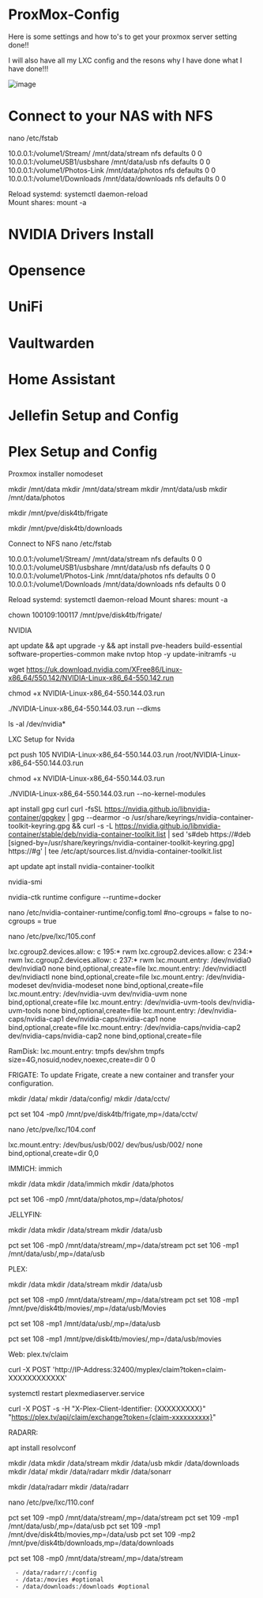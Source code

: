 # ProxMox-Config

Here is some settings and how to's to get your proxmox server setting done!!  

I will also have all my LXC config and the resons why I have done what I have done!!!

![image](https://github.com/user-attachments/assets/a60fffb1-2eb3-4f06-be77-1b8c25a4af98)


# Connect to your NAS with NFS 

nano /etc/fstab

10.0.0.1:/volume1/Stream/ /mnt/data/stream nfs defaults 0 0  
10.0.0.1:/volumeUSB1/usbshare /mnt/data/usb nfs defaults 0 0  
10.0.0.1:/volume1/Photos-Link /mnt/data/photos nfs defaults 0 0  
10.0.0.1:/volume1/Downloads /mnt/data/downloads nfs defaults 0 0  



Reload systemd: systemctl daemon-reload  
Mount shares: mount -a  


# NVIDIA Drivers Install





# Opensence

# UniFi


	



# Vaultwarden

# Home Assistant

# Jellefin Setup and Config

# Plex Setup and Config





Proxmox installer
nomodeset









mkdir /mnt/data
mkdir /mnt/data/stream
mkdir /mnt/data/usb
mkdir /mnt/data/photos


mkdir /mnt/pve/disk4tb/frigate



mkdir /mnt/pve/disk4tb/downloads



Connect to NFS 
nano /etc/fstab

10.0.0.1:/volume1/Stream/ /mnt/data/stream nfs defaults 0 0
10.0.0.1:/volumeUSB1/usbshare /mnt/data/usb nfs defaults 0 0
10.0.0.1:/volume1/Photos-Link /mnt/data/photos nfs defaults 0 0
10.0.0.1:/volume1/Downloads /mnt/data/downloads nfs defaults 0 0



Reload systemd: systemctl daemon-reload
Mount shares: mount -a



chown 100109:100117 /mnt/pve/disk4tb/frigate/




NVIDIA

apt update && apt upgrade -y && apt install pve-headers build-essential software-properties-common make nvtop htop -y
update-initramfs -u



wget https://uk.download.nvidia.com/XFree86/Linux-x86_64/550.142/NVIDIA-Linux-x86_64-550.142.run


chmod +x NVIDIA-Linux-x86_64-550.144.03.run


./NVIDIA-Linux-x86_64-550.144.03.run --dkms


ls -al /dev/nvidia*






LXC Setup for Nvida 


pct push 105 NVIDIA-Linux-x86_64-550.144.03.run /root/NVIDIA-Linux-x86_64-550.144.03.run

chmod +x NVIDIA-Linux-x86_64-550.144.03.run

./NVIDIA-Linux-x86_64-550.144.03.run --no-kernel-modules

apt install gpg curl
curl -fsSL https://nvidia.github.io/libnvidia-container/gpgkey | gpg --dearmor -o /usr/share/keyrings/nvidia-container-toolkit-keyring.gpg && curl -s -L https://nvidia.github.io/libnvidia-container/stable/deb/nvidia-container-toolkit.list | sed 's#deb https://#deb [signed-by=/usr/share/keyrings/nvidia-container-toolkit-keyring.gpg] https://#g' | tee /etc/apt/sources.list.d/nvidia-container-toolkit.list

apt update
apt install nvidia-container-toolkit

nvidia-smi

nvidia-ctk runtime configure --runtime=docker




nano /etc/nvidia-container-runtime/config.toml
#no-cgroups = false
to
no-cgroups = true

nano /etc/pve/lxc/105.conf



lxc.cgroup2.devices.allow: c 195:* rwm
lxc.cgroup2.devices.allow: c 234:* rwm
lxc.cgroup2.devices.allow: c 237:* rwm
lxc.mount.entry: /dev/nvidia0 dev/nvidia0 none bind,optional,create=file
lxc.mount.entry: /dev/nvidiactl dev/nvidiactl none bind,optional,create=file
lxc.mount.entry: /dev/nvidia-modeset dev/nvidia-modeset none bind,optional,create=file
lxc.mount.entry: /dev/nvidia-uvm dev/nvidia-uvm none bind,optional,create=file
lxc.mount.entry: /dev/nvidia-uvm-tools dev/nvidia-uvm-tools none bind,optional,create=file
lxc.mount.entry: /dev/nvidia-caps/nvidia-cap1 dev/nvidia-caps/nvidia-cap1 none bind,optional,create=file
lxc.mount.entry: /dev/nvidia-caps/nvidia-cap2 dev/nvidia-caps/nvidia-cap2 none bind,optional,create=file


RamDisk:
lxc.mount.entry: tmpfs dev/shm tmpfs size=4G,nosuid,nodev,noexec,create=dir 0 0





FRIGATE:
 To update Frigate, create a new container and transfer your configuration.


mkdir /data/
mkdir /data/config/
mkdir /data/cctv/


pct set 104 -mp0 /mnt/pve/disk4tb/frigate,mp=/data/cctv/




nano /etc/pve/lxc/104.conf

lxc.mount.entry: /dev/bus/usb/002/ dev/bus/usb/002/ none bind,optional,create=dir 0,0







IMMICH:
immich

mkdir /data
mkdir /data/immich
mkdir /data/photos

pct set 106 -mp0 /mnt/data/photos,mp=/data/photos/




JELLYFIN:



mkdir /data
mkdir /data/stream
mkdir /data/usb

pct set 106 -mp0 /mnt/data/stream/,mp=/data/stream
pct set 106 -mp1 /mnt/data/usb/,mp=/data/usb





PLEX:

mkdir /data
mkdir /data/stream
mkdir /data/usb




pct set 108 -mp0 /mnt/data/stream/,mp=/data/stream
pct set 108 -mp1 /mnt/pve/disk4tb/movies/,mp=/data/usb/Movies

pct set 108 -mp1 /mnt/data/usb/,mp=/data/usb


pct set 108 -mp1 /mnt/pve/disk4tb/movies/,mp=/data/usb/movies



Web:   plex.tv/claim

curl -X POST 'http://IP-Address:32400/myplex/claim?token=claim-XXXXXXXXXXXX'

systemctl restart plexmediaserver.service 


curl -X POST -s -H "X-Plex-Client-Identifier: {XXXXXXXXX}" "https://plex.tv/api/claim/exchange?token={claim-xxxxxxxxxx}"



RADARR:


apt install resolvconf


mkdir /data
mkdir /data/stream
mkdir /data/usb
mkdir /data/downloads
mkdir /data/
mkdir /data/radarr
mkdir /data/sonarr

mkdir /data/radarr
mkdir /data/radarr


nano /etc/pve/lxc/110.conf

pct set 109 -mp0 /mnt/data/stream/,mp=/data/stream
pct set 109 -mp1 /mnt/data/usb/,mp=/data/usb
pct set 109 -mp1 /mnt/dve/disk4tb/movies,mp=/data/usb
pct set 109 -mp2 /mnt/pve/disk4tb/downloads,mp=/data/downloads


pct set 108 -mp0 /mnt/data/stream/,mp=/data/stream



      - /data/radarr/:/config
      - /data:/movies #optional
      - /data/downloads:/downloads #optional





